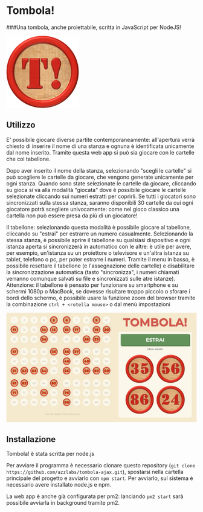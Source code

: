 # Tombola!
###Una tombola, anche proiettabile, scritta in JavaScript per NodeJS!

![Logo Tombola!](/public/images/logo.png)

## Utilizzo
E' possibile giocare diverse partite contemporaneamente: all'apertura verrà chiesto di inserire il nome di una stanza e ognuna è identificata unicamente dal nome inserito.
Tramite questa web app si può sia giocare con le cartelle che col tabellone. 

Dopo aver inserito il nome della stanza, selezionando "scegli le cartelle" si può scegliere le cartelle da giocare, che vengono generate unicamente per ogni stanza. Quando sono state selezionate le cartelle da giocare, cliccando su gioca si va alla modalità "giocata" dove è possibile giocare le cartelle selezionate cliccando sui numeri estratti per coprirli. Se tutti i giocatori sono sincronizzati sulla stessa stanza, saranno disponibili 30 cartelle da cui ogni giocatore potrà scegliere univocamente: come nel gioco classico una cartella non può essere presa da più di un giocatore!

Il tabellone: selezionando questa modalità è possibile giocare al tabellone, cliccando su "estrai" per estrarre un numero casualmente.
Selezionando la stessa stanza, è possibile aprire il tabellone su qualsiasi dispositivo e ogni istanza aperta si sincronizzerà in automatico con le altre: è utile per avere, per esempio, un'istanza su un proiettore o televisore e un'altra istanza su tablet, telefono o pc, per poter estrarre i numeri. Tramite il menu in basso, è possibile resettare il tabellone (e l'assegnazione delle cartelle) e disabilitare la sincronizzazione automatica (tasto "sincronizza", i numeri chiamati verranno comunque salvati su file e sincronizzati sulle atre istanze).
Attenzione: il tabellone è pensato per funzionare su smartphone e su schermi 1080p o MacBook, se dovesse risultare troppo piccolo o sforare i bordi dello schermo, è possibile usare la funzione zoom del browser tramite la combinazione `ctrl + <rotella mouse>` o dal menù impostazioni

![Screenshot Tombola!](/public/images/screenshot.jpg)

## Installazione
Tombola! è stata scritta per node.js

Per avviare il programma è necessario clonare questo repository (`git clone https://github.com/azzlabs/tombola-ajax.git`), spostarsi nella cartella principale del progetto e avviarlo con `npm start`. Per avviarlo, sul sistema è necessario avere installato node.js e npm.

La web app è anche già configurata per pm2: lanciando `pm2 start` sarà possibile avviarla in background tramite pm2.
